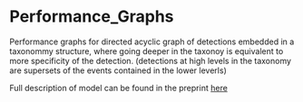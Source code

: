 # Performance_Graphs
Performance graphs for directed acyclic graph of detections embedded in a taxonommy structure, 
where going deeper in the taxonoy is equivalent to more specificity of the detection.
(detections at high levels in the taxonomy are supersets of the events contained in the lower
leverls)

Full description of model can be found in the preprint [here](https://www.researchgate.net/publication/392237416_Incorporating_Taxonomies_of_Cyber_Incidents_into_Detection_Networks_for_Improved_Detection_Performance?_tp=eyJjb250ZXh0Ijp7InBhZ2UiOiJwcm9maWxlIiwicHJldmlvdXNQYWdlIjoiaG9tZSIsInBvc2l0aW9uIjoicGFnZUNvbnRlbnQifX0)
